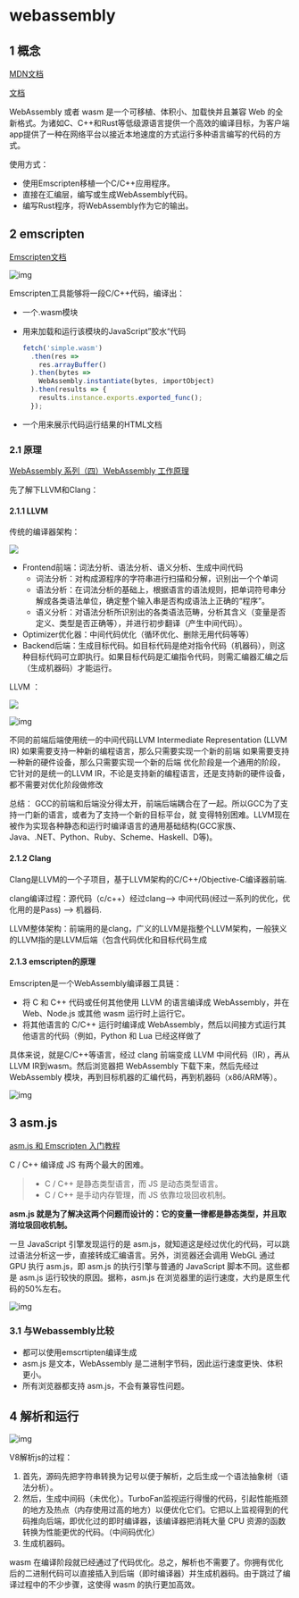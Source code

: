 # webassembly

## 1 概念

[MDN文档](https://developer.mozilla.org/zh-CN/docs/WebAssembly)

[文档](http://webassembly.org.cn/)

WebAssembly 或者 wasm 是一个可移植、体积小、加载快并且兼容 Web 的全新格式。为诸如C、C++和Rust等低级源语言提供一个高效的编译目标，为客户端app提供了一种在网络平台以接近本地速度的方式运行多种语言编写的代码的方式。



使用方式：

- 使用Emscripten移植一个C/C++应用程序。
- 直接在汇编层，编写或生成WebAssembly代码。
- 编写Rust程序，将WebAssembly作为它的输出。



## 2 emscripten

[Emscripten文档](https://emcc.zcopy.site/docs/)

![img](https://mdn.mozillademos.org/files/14647/emscripten-diagram.png)

Emscripten工具能够将一段C/C++代码，编译出：

- 一个.wasm模块

- 用来加载和运行该模块的JavaScript”胶水“代码

  ``` js
  fetch('simple.wasm')
    .then(res =>
      res.arrayBuffer()
    ).then(bytes =>
      WebAssembly.instantiate(bytes, importObject)
    ).then(results => {
      results.instance.exports.exported_func();
    });
  ```

- 一个用来展示代码运行结果的HTML文档



### 2.1 原理

[WebAssembly 系列（四）WebAssembly 工作原理](https://www.w3ctech.com/topic/2024)

先了解下LLVM和Clang：

#### 2.1.1 LLVM

传统的编译器架构：

![](https://img-blog.csdnimg.cn/20200319163136739.png)

- Frontend前端：词法分析、语法分析、语义分析、生成中间代码
  - 词法分析：对构成源程序的字符串进行扫描和分解，识别出一个个单词
  - 语法分析：在词法分析的基础上，根据语言的语法规则，把单词符号串分解成各类语法单位，确定整个输入串是否构成语法上正确的“程序”。
  - 语义分析：对语法分析所识别出的各类语法范畴，分析其含义（变量是否定义、类型是否正确等），并进行初步翻译（产生中间代码）。
- Optimizer优化器：中间代码优化（循环优化、删除无用代码等等）
- Backend后端：生成目标代码。如目标代码是绝对指令代码（机器码），则这种目标代码可立即执行。如果目标代码是汇编指令代码，则需汇编器汇编之后（生成机器码）才能运行。

 LLVM ：

![](https://img-blog.csdnimg.cn/20200319165247343.png?x-oss-process=image/watermark,type_ZmFuZ3poZW5naGVpdGk,shadow_10,text_aHR0cHM6Ly9ibG9nLmNzZG4ubmV0L3FxXzM0NzU0NzQ3,size_16,color_FFFFFF,t_70)

![img](https://huzidaha.github.io/images-store/201703/19-1.png)

不同的前端后端使用统一的中间代码LLVM Intermediate Representation (LLVM IR)
如果需要支持一种新的编程语言，那么只需要实现一个新的前端
如果需要支持一种新的硬件设备，那么只需要实现一个新的后端
优化阶段是一个通用的阶段，它针对的是统一的LLVM IR，不论是支持新的编程语言，还是支持新的硬件设备，都不需要对优化阶段做修改

总结： GCC的前端和后端没分得太开，前端后端耦合在了一起。所以GCC为了支持一门新的语言，或者为了支持一个新的目标平台，就 变得特别困难。LLVM现在被作为实现各种静态和运行时编译语言的通用基础结构(GCC家族、Java、.NET、Python、Ruby、Scheme、Haskell、D等)。



#### 2.1.2 Clang

Clang是LLVM的一个子项目，基于LLVM架构的C/C++/Objective-C编译器前端.

clang编译过程：源代码（c/c++）经过clang--> 中间代码(经过一系列的优化，优化用的是Pass) --> 机器码.

LLVM整体架构：前端用的是clang，广义的LLVM是指整个LLVM架构，一般狭义的LLVM指的是LLVM后端（包含代码优化和目标代码生成



#### 2.1.3 emscripten的原理

Emscripten是一个WebAssembly编译器工具链：

- 将 C 和 C++ 代码或任何其他使用 LLVM 的语言编译成 WebAssembly，并在 Web、Node.js 或其他 wasm 运行时上运行它。
- 将其他语言的 C/C++ 运行时编译成 WebAssembly，然后以间接方式运行其他语言的代码（例如，Python 和 Lua 已经这样做了

具体来说，就是C/C++等语言，经过 clang 前端变成 LLVM 中间代码（IR），再从LLVM IR到wasm。然后浏览器把 WebAssembly 下载下来，然后先经过 WebAssembly 模块，再到目标机器的汇编代码，再到机器码（x86/ARM等）。

![img](https://huzidaha.github.io/images-store/201703/19-2.png)



## 3 asm.js

[asm.js 和 Emscripten 入门教程](https://www.ruanyifeng.com/blog/2017/09/asmjs_emscripten.html)

C / C++ 编译成 JS 有两个最大的困难。

> - C / C++ 是静态类型语言，而 JS 是动态类型语言。
> - C / C++ 是手动内存管理，而 JS 依靠垃圾回收机制。

**asm.js 就是为了解决这两个问题而设计的：它的变量一律都是静态类型，并且取消垃圾回收机制。**

一旦 JavaScript 引擎发现运行的是 asm.js，就知道这是经过优化的代码，可以跳过语法分析这一步，直接转成汇编语言。另外，浏览器还会调用 WebGL 通过 GPU 执行 asm.js，即 asm.js 的执行引擎与普通的 JavaScript 脚本不同。这些都是 asm.js 运行较快的原因。据称，asm.js 在浏览器里的运行速度，大约是原生代码的50%左右。

![img](https://www.ruanyifeng.com/blogimg/asset/2017/bg2017090302.jpg)



### 3.1 与Webassembly比较

- 都可以使用emscrtipten编译生成
- asm.js 是文本，WebAssembly 是二进制字节码，因此运行速度更快、体积更小。
- 所有浏览器都支持 asm.js，不会有兼容性问题。



## 4 解析和运行

![img](https://user-gold-cdn.xitu.io/2018/5/18/16370ede3db4ac97?imageView2/0/w/1280/h/960/format/webp/ignore-error/1)

V8解析js的过程：

1. 首先，源码先把字符串转换为记号以便于解析，之后生成一个语法抽象树（语法分析）。
2. 然后，生成中间码（未优化）。TurboFan监视运行得慢的代码，引起性能瓶颈的地方及热点（内存使用过高的地方）以便优化它们。它把以上监视得到的代码推向后端，即优化过的即时编译器，该编译器把消耗大量 CPU 资源的函数转换为性能更优的代码。（中间码优化）
3. 生成机器码。

wasm 在编译阶段就已经通过了代码优化。总之，解析也不需要了。你拥有优化后的二进制代码可以直接插入到后端（即时编译器）并生成机器码。由于跳过了编译过程中的不少步骤，这使得 wasm 的执行更加高效。


